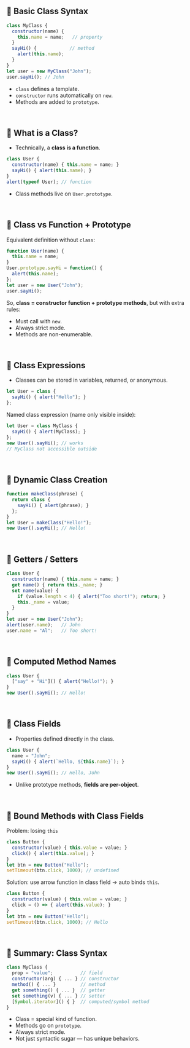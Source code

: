 

## 🔹 Basic Class Syntax
```js
class MyClass {
  constructor(name) {
    this.name = name;   // property
  }
  sayHi() {            // method
    alert(this.name);
  }
}
let user = new MyClass("John");
user.sayHi(); // John
```
- `class` defines a template.
- `constructor` runs automatically on `new`.
- Methods are added to `prototype`.

<br>

## 🔹 What is a Class?
- Technically, a **class is a function**.
```js
class User {
  constructor(name) { this.name = name; }
  sayHi() { alert(this.name); }
}
alert(typeof User); // function
```
- Class methods live on `User.prototype`.

<br>

## 🔹 Class vs Function + Prototype
Equivalent definition without `class`:
```js
function User(name) {
  this.name = name;
}
User.prototype.sayHi = function() {
  alert(this.name);
};
let user = new User("John");
user.sayHi();
```
So, **class = constructor function + prototype methods**, but with extra rules:
- Must call with `new`.
- Always strict mode.
- Methods are non-enumerable.

<br>

## 🔹 Class Expressions
- Classes can be stored in variables, returned, or anonymous.
```js
let User = class {
  sayHi() { alert("Hello"); }
};
```

Named class expression (name only visible inside):
```js
let User = class MyClass {
  sayHi() { alert(MyClass); }
};
new User().sayHi(); // works
// MyClass not accessible outside
```

<br>

## 🔹 Dynamic Class Creation
```js
function makeClass(phrase) {
  return class {
    sayHi() { alert(phrase); }
  };
}
let User = makeClass("Hello!");
new User().sayHi(); // Hello!
```

<br>

## 🔹 Getters / Setters
```js
class User {
  constructor(name) { this.name = name; }
  get name() { return this._name; }
  set name(value) {
    if (value.length < 4) { alert("Too short!"); return; }
    this._name = value;
  }
}
let user = new User("John");
alert(user.name);   // John
user.name = "Al";   // Too short!
```

<br>

## 🔹 Computed Method Names
```js
class User {
  ["say" + "Hi"]() { alert("Hello!"); }
}
new User().sayHi(); // Hello!
```

<br>

## 🔹 Class Fields
- Properties defined directly in the class.
```js
class User {
  name = "John";  
  sayHi() { alert(`Hello, ${this.name}`); }
}
new User().sayHi(); // Hello, John
```
- Unlike prototype methods, **fields are per-object**.

<br>

## 🔹 Bound Methods with Class Fields
Problem: losing `this`
```js
class Button {
  constructor(value) { this.value = value; }
  click() { alert(this.value); }
}
let btn = new Button("Hello");
setTimeout(btn.click, 1000); // undefined
```

Solution: use arrow function in class field → auto binds `this`.
```js
class Button {
  constructor(value) { this.value = value; }
  click = () => { alert(this.value); }
}
let btn = new Button("Hello");
setTimeout(btn.click, 1000); // Hello
```

<br>

## 🔹 Summary: Class Syntax
```js
class MyClass {
  prop = "value";          // field
  constructor(arg) { ... } // constructor
  method() { ... }         // method
  get something() { ... }  // getter
  set something(v) { ... } // setter
  [Symbol.iterator]() { }  // computed/symbol method
}
```
- Class = special kind of function.
- Methods go on `prototype`.
- Always strict mode.
- Not just syntactic sugar — has unique behaviors.
